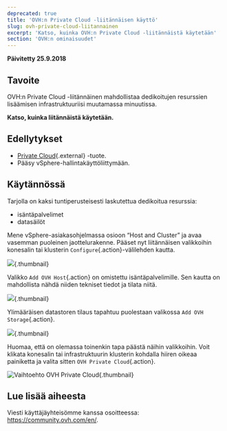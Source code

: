 ```yaml
---
deprecated: true
title: 'OVH:n Private Cloud -liitännäisen käyttö'
slug: ovh-private-cloud-liitannainen
excerpt: 'Katso, kuinka OVH:n Private Cloud -liitännäistä käytetään'
section: 'OVH:n ominaisuudet'
---
```


**Päivitetty 25.9.2018**

## Tavoite

OVH:n Private Cloud -liitännäinen mahdollistaa dedikoitujen resurssien lisäämisen infrastruktuuriisi muutamassa minuutissa.

**Katso, kuinka liitännäistä käytetään.**


## Edellytykset

* [Private Cloud](https://www.ovh-hosting.fi/private-cloud/){.external} -tuote.
* Pääsy vSphere-hallintakäyttöliittymään.


## Käytännössä

Tarjolla on kaksi tuntiperusteisesti laskutettua dedikoitua resurssia:

* isäntäpalvelimet
* datasäilöt

Mene vSphere-asiakasohjelmassa osioon “Host and Cluster” ja avaa vasemman puoleinen jaottelurakenne. Pääset nyt liitännäisen valikkoihin konesalin tai klusterin `Configure`{.action}-välilehden kautta.

![](images/addhost_01.png){.thumbnail}

Valikko `Add OVH Host`{.action} on omistettu isäntäpalvelimille. Sen kautta on mahdollista nähdä niiden tekniset tiedot ja tilata niitä.

![](images/addhost_02.png){.thumbnail}

Ylimääräisen datastoren tilaus tapahtuu puolestaan valikossa `Add OVH Storage`{.action}.

![](images/addstorage_02.png){.thumbnail}

Huomaa, että on olemassa toinenkin tapa päästä näihin valikkoihin. Voit klikata konesalin tai infrastruktuurin klusterin kohdalla hiiren oikeaa painiketta ja valita sitten `OVH Private Cloud`{.action}.

![Vaihtoehto OVH Private Cloud](images/rightclick.png){.thumbnail}

## Lue lisää aiheesta

Viesti käyttäjäyhteisömme kanssa osoitteessa: <https://community.ovh.com/en/>.
